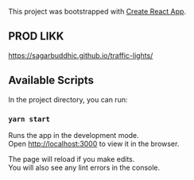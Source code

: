 This project was bootstrapped with [Create React App](https://github.com/facebook/create-react-app).

## PROD LIKK

https://sagarbuddhic.github.io/traffic-lights/

## Available Scripts

In the project directory, you can run:

### `yarn start`

Runs the app in the development mode.<br />
Open [http://localhost:3000](http://localhost:3000) to view it in the browser.

The page will reload if you make edits.<br />
You will also see any lint errors in the console.